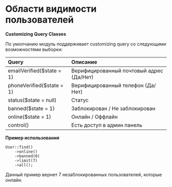 # Области видимости пользователей

**Customizing Query Classes**

По умолчанию модуль поддерживает customizing query со следующими возможностями выборки:

| Query                          | Описание       |
| :------------                  |:---------------|
| emailVerified($state = 1)      | Верифицированный почтовый адрес (Да/Нет) |
| phoneVerified($state = 1)      | Верифицированный телефон (Да/Нет)        |
| status($state = null)          | Статус                                   |
| banned($state = 1)             | Заблокирован / Не заблокирован           |
| online($state = 1)             | Онлайн / Оффлайн                         |
| control()                      | Есть доступ в админ панель               |


**Пример использования**

```
User::find()
    ->online()
    ->banned(0)
    ->limit(7)
    ->all();
```

Данный пример вернет 7 незаблокированных пользователей, которые онлайн.